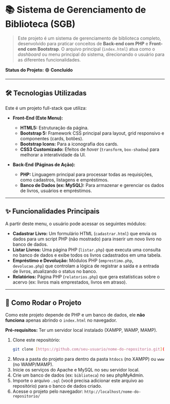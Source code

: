 # 📚 Sistema de Gerenciamento de Biblioteca (SGB)

> Este projeto é um sistema de gerenciamento de biblioteca completo, desenvolvido para praticar conceitos de **Back-end com PHP** e **Front-end com Bootstrap**. O arquivo principal (`index.html`) atua como o *dashboard* ou menu principal do sistema, direcionando o usuário para as diferentes funcionalidades.

**Status do Projeto:** 🟢 **Concluído**

---

## 🛠️ Tecnologias Utilizadas

Este é um projeto full-stack que utiliza:

* **Front-End (Este Menu):**
    * **HTML5:** Estruturação da página.
    * **Bootstrap 5:** Framework CSS principal para layout, grid responsivo e componentes (cards, botões).
    * **Bootstrap Icons:** Para a iconografia dos cards.
    * **CSS3 Customizado:** Efeitos de *hover* (`transform`, `box-shadow`) para melhorar a interatividade da UI.

* **Back-End (Páginas de Ação):**
    * **PHP:** Linguagem principal para processar todas as requisições, como cadastros, listagens e empréstimos.
    * **Banco de Dados (ex: MySQL):** Para armazenar e gerenciar os dados de livros, usuários e empréstimos.

---

## ✨ Funcionalidades Principais

A partir deste menu, o usuário pode acessar os seguintes módulos:

* **Cadastrar Livro:** Um formulário HTML (`cadastrar.html`) que envia os dados para um script PHP (não mostrado) para inserir um novo livro no banco de dados.
* **Listar Livros:** Uma página PHP (`listar.php`) que executa uma consulta no banco de dados e exibe todos os livros cadastrados em uma tabela.
* **Empréstimo e Devolução:** Módulos PHP (`emprestimo.php`, `devolucao.php`) que controlam a lógica de registrar a saída e a entrada de livros, atualizando o status no banco.
* **Relatórios:** Página PHP (`relatorios.php`) que gera estatísticas sobre o acervo (ex: livros mais emprestados, livros em atraso).

---

## 📖 Como Rodar o Projeto

Como este projeto depende de PHP e um banco de dados, ele **não funciona** apenas abrindo o `index.html` no navegador.

**Pré-requisitos:** Ter um servidor local instalado (XAMPP, WAMP, MAMP).

1.  Clone este repositório:
    ```bash
    git clone [https://github.com/seu-usuario/nome-do-repositorio.git](https://github.com/seu-usuario/nome-do-repositorio.git)
    ```
2.  Mova a pasta do projeto para dentro da pasta `htdocs` (no XAMPP) ou `www` (no WAMP/MAMP).
3.  Inicie os serviços do Apache e MySQL no seu servidor local.
4.  Crie um banco de dados (ex: `biblioteca`) no seu phpMyAdmin.
5.  Importe o arquivo `.sql` (você precisa adicionar este arquivo ao repositório) para o banco de dados criado.
6.  Acesse o projeto pelo navegador: `http://localhost/nome-do-repositorio/`

